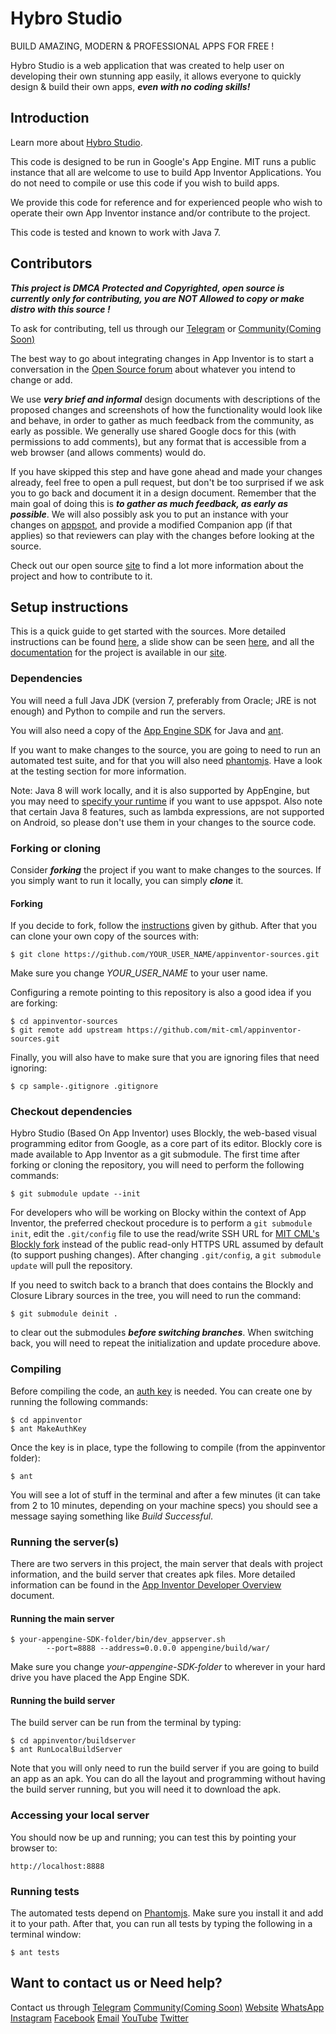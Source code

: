 # Hybro Studio

BUILD AMAZING, MODERN & PROFESSIONAL APPS FOR FREE !

Hybro Studio is a web application that was created to help user on developing their own stunning app easily, it allows everyone to quickly design & build their own apps, ***even with no coding skills!***

## Introduction

Learn more about [Hybro Studio](https://hybrostud.io).

This code is designed to be run in Google's App Engine. MIT runs a
public instance that all are welcome to use to build App Inventor
Applications. You do not need to compile or use this code if you wish
to build apps.

We provide this code for reference and for experienced people who wish
to operate their own App Inventor instance and/or contribute to the project.

This code is tested and known to work with Java 7.

## Contributors

***This project is DMCA Protected and Copyrighted, open source is currently only for contributing, you are NOT Allowed to copy or make distro with this source !***

To ask for contributing, tell us through our [Telegram](https://t.me/hybroteam) or [Community(Coming Soon)](https://community.hybro.io)

The best way to go about integrating changes in App Inventor is to start a conversation in the [Open Source forum](https://groups.google.com/forum/#!forum/app-inventor-open-source-dev) about whatever you intend to change or add.

We use ***very brief and informal*** design documents with descriptions of the proposed changes and screenshots of how the functionality would look like and behave, in order to gather as much feedback from the community, as early as possible. We generally use shared Google docs for this (with permissions to add comments), but any format that is accessible from a web browser (and allows comments) would do.

If you have skipped this step and have gone ahead and made your changes already, feel free to open a pull request, but don't be too surprised if we ask you to go back and document it in a design document. Remember that the main goal of doing this is ***to gather as much feedback, as early as possible***. We will also possibly ask you to put an instance with your changes on [appspot](http://appspot.com), and provide a modified Companion app (if that applies) so that reviewers can play with the changes before looking at the source.

Check out our open source [site](http://appinventor.mit.edu/appinventor-sources/) to find a lot more information about the project and how to contribute to it.

## Setup instructions

This is a quick guide to get started with the sources. More detailed instructions can be found [here](https://docs.google.com/document/pub?id=1Xc9yt02x3BRoq5m1PJHBr81OOv69rEBy8LVG_84j9jc), a slide show can be seen [here](http://josmas.github.io/contributingToAppInventor2/#/), and all the [documentation](http://appinventor.mit.edu/appinventor-sources/#documentation) for the project is available in our [site](http://appinventor.mit.edu/appinventor-sources/).

### Dependencies
You will need a full Java JDK (version 7, preferably from Oracle; JRE is not enough) and Python to compile and run the servers.

You will also need a copy of the [App Engine SDK](https://developers.google.com/appengine/downloads) for Java and [ant](http://ant.apache.org/).

If you want to make changes to the source, you are going to need to run an automated test suite, and for that you will also need [phantomjs](http://phantomjs.org/). Have a look at the testing section for more information.

Note: Java 8 will work locally, and it is also supported by AppEngine, but you may need to [specify your runtime](https://cloud.google.com/appengine/docs/standard/java/runtime-java8) if you want to use appspot.
Also note that certain Java 8 features, such as lambda expressions, are not supported on Android, so please don't use them in your changes to the source code.

### Forking or cloning
Consider ***forking*** the project if you want to make changes to the sources. If you simply want to run it locally, you can simply ***clone*** it.

#### Forking
If you decide to fork, follow the [instructions](https://help.github.com/articles/fork-a-repo) given by github. After that you can clone your own copy of the sources with:

    $ git clone https://github.com/YOUR_USER_NAME/appinventor-sources.git

Make sure you change *YOUR_USER_NAME* to your user name.

Configuring a remote pointing to this repository is also a good idea if you are forking:

    $ cd appinventor-sources
    $ git remote add upstream https://github.com/mit-cml/appinventor-sources.git

Finally, you will also have to make sure that you are ignoring files that need ignoring:

    $ cp sample-.gitignore .gitignore

### Checkout dependencies
Hybro Studio (Based On App Inventor) uses Blockly, the web-based visual programming editor from Google, as a core part of its editor. Blockly core is made available to App Inventor as a git submodule. The first time after forking or cloning the repository, you will need to perform the following commands:

    $ git submodule update --init

For developers who will be working on Blocky within the context of App Inventor, the preferred checkout procedure is to perform a `git submodule init`, edit the `.git/config` file to use the read/write SSH URL for [MIT CML's Blockly fork](https://github.com/mit-cml/blockly) instead of the public read-only HTTPS URL assumed by default (to support pushing changes). After changing `.git/config`, a `git submodule update` will pull the repository.

If you need to switch back to a branch that does contains the Blockly and Closure Library sources in the tree, you will need to run the command:

    $ git submodule deinit .

to clear out the submodules ___before switching branches___. When switching back, you will need to repeat the initialization and update procedure above.

### Compiling
Before compiling the code, an [auth key](https://docs.google.com/document/pub?id=1Xc9yt02x3BRoq5m1PJHBr81OOv69rEBy8LVG_84j9jc#h.yikyg2e1rfut) is needed. You can create one by running the following commands:

    $ cd appinventor
    $ ant MakeAuthKey

Once the key is in place, type the following to compile (from the appinventor folder):

    $ ant

You will see a lot of stuff in the terminal and after a few minutes (it can take from 2 to 10 minutes, depending on your machine specs) you should see a message saying something like *Build Successful*.

### Running the server(s)
There are two servers in this project, the main server that deals with project information, and the build server that creates apk files. More detailed information can be found in the [App Inventor Developer Overview](https://docs.google.com/document/d/1hIvAtbNx-eiIJcTA2LLPQOawctiGIpnnt0AvfgnKBok/pub) document.

#### Running the main server

    $ your-appengine-SDK-folder/bin/dev_appserver.sh
            --port=8888 --address=0.0.0.0 appengine/build/war/

Make sure you change *your-appengine-SDK-folder* to wherever in your hard drive you have placed the App Engine SDK.

#### Running the build server
The build server can be run from the terminal by typing:

    $ cd appinventor/buildserver
    $ ant RunLocalBuildServer

Note that you will only need to run the build server if you are going to build an app as an apk. You can do all the layout and programming without having the build server running, but you will need it to download the apk.

### Accessing your local server
You should now be up and running; you can test this by pointing your browser to:

    http://localhost:8888

### Running tests
The automated tests depend on [Phantomjs](http://phantomjs.org/). Make sure you install it and add it to your path. After that, you can run all tests by typing the following in a terminal window:

    $ ant tests

## Want to contact us or Need help?
Contact us through
[Telegram](https://t.me/hybroteam)
[Community(Coming Soon)](https://community.hybro.io)
[Website](https://hybro.io)
[WhatsApp](https://api.whatsapp.com/send?phone=85264723740#)
[Instagram](https://www.instagram.com/hybroteam)
[Facebook](https://www.facebook.com/hybroteam)
[Email](mailto:info@hybro.io)
[YouTube](https://www.youtube.com/channel/UCbdi9gQfANUwuhxhuF8mYQQ/)
[Twitter](https://twitter.com/hybroteam)
